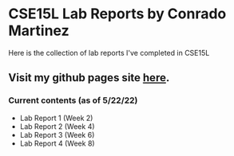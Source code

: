 # CSE15L Lab Reports by Conrado Martinez
Here is the collection of lab reports I've completed in CSE15L

## Visit my github pages site [here](https://conrado-m-ucsd.github.io/CSE15L-Lab-Reports/).

### Current contents (as of 5/22/22) 
- Lab Report 1 (Week 2)
- Lab Report 2 (Week 4) 
- Lab Report 3 (Week 6) 
- Lab Report 4 (Week 8) 
